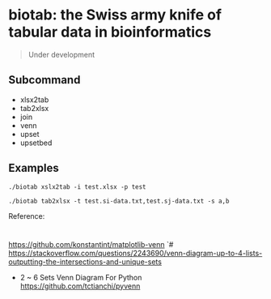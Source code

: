 # biotab: the Swiss army knife of tabular data in bioinformatics

> Under development

## Subcommand

* xlsx2tab
* tab2xlsx
* join
* venn
* upset
* upsetbed


## Examples


```
./biotab xslx2tab -i test.xlsx -p test
```


```
./biotab tab2xlsx -t test.si-data.txt,test.sj-data.txt -s a,b
```


Reference:

#
https://github.com/konstantint/matplotlib-venn
`# 
https://stackoverflow.com/questions/2243690/venn-diagram-up-to-4-lists-outputting-the-intersections-and-unique-sets

* 2 ~ 6 Sets Venn Diagram For Python
https://github.com/tctianchi/pyvenn




